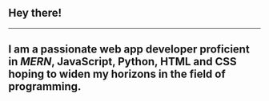 ## Hey there!
--- 
I am a passionate web app developer proficient in *MERN*, JavaScript, Python, HTML and CSS hoping to widen my horizons in the field of programming.
---
